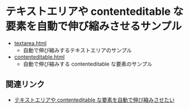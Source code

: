 # テキストエリアや contenteditable な要素を自動で伸び縮みさせるサンプル

* [textarea.html](./textarea.html)
  * 自動で伸び縮みするテキストエリアのサンプル
* [contenteditable.html](./contenteditable.html)
  * 自動で伸び縮みする contenteditable な要素のサンプル

## 関連リンク

* [テキストエリアや contenteditable な要素を自動で伸び縮みさせたい](https://qiita.com/drafts/25608bccb674596720a2/edit)
